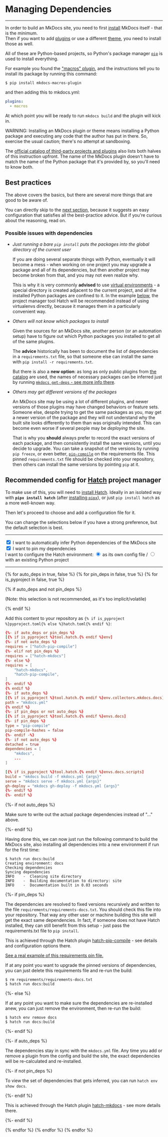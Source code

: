 # Managing Dependencies

---

<p></p>

In order to build an MkDocs site, you need to first [install](installation.md) MkDocs itself - that is the minimum.  
Then if you want to add [plugins](https://www.mkdocs.org/dev-guide/plugins/) or use a different [theme](https://www.mkdocs.org/user-guide/choosing-your-theme/#third-party-themes), you need to install those as well.

All of these are Python-based projects, so Python's package manager [`pip`](https://pip.pypa.io/) is used to install everything.

For example you found the ["macros" plugin](https://github.com/fralau/mkdocs_macros_plugin), and the instructions tell you to install its package by running this command:

```console
$ pip install mkdocs-macros-plugin
```

and then adding this to mkdocs.yml:

```yaml
plugins:
  - macros
```

At which point you will be ready to run `mkdocs build` and the plugin will kick in.

WARNING: Installing an MkDocs plugin or theme means installing a Python package and executing any code that the author has put in there. So, exercise the usual caution; there's no attempt at sandboxing.

The [official catalog of third-party projects and plugins](https://github.com/mkdocs/best-of-mkdocs) also lists both halves of this instruction upfront. The name of the MkDocs plugin doesn't have to match the name of the Python package that it's provided by, so you'll need to know both.

## Best practices

The above covers the basics, but there are several more things that are good to be aware of.

You can directly skip to the [next section](#recommended-config-for-hatch-project-manager), because it suggests an easy configuration that satisfies all the best-practice advice. But if you're curious about the reasoning, read on.

### Possible issues with dependencies

*   _Just running a bare `pip install` puts the packages into the global directory of the current user_

    If you are doing several separate things with Python, eventually it will become a mess - when working on one project you may upgrade a package and all of its dependencies, but then another project may become broken from that, and you may not even realize why.

    This is why it is very commonly **advised** to use [virtual environments](https://docs.python.org/3/tutorial/venv.html) - a special directory is created adjacent to the current project, and all the installed Python packages are confined to it. In the example [below](#recommended-config-for-hatch-project-manager), the project manager tool Hatch will be recommended instead of using virtualenvs directly, because it manages them in a particularly convenient way.

*   _Others will not know which packages to install_

    Given the sources for an MkDocs site, another person (or an automation setup) have to figure out which Python packages you installed to get all of the same plugins.

    The **advice** historically has been to document the list of dependencies in a `requirements.txt` file, so that someone else can install the same with `pip install -r requirements.txt`.

    But there is also a **new option**: as long as only public plugins from [the catalog](https://github.com/mkdocs/catalog) are used, the names of necessary packages can be inferred just by running [`mkdocs get-deps` - see more info there](https://github.com/mkdocs/get-deps).

*   _Others may get different versions of the packages_

    An MkDocs site may be using a lot of different plugins, and newer versions of those plugins may have changed behaviors or feature sets. Someone else, despite trying to get the same packages as you, may get a newer version of the package and they will not understand why the built site looks differently to them than was originally intended. This can become even worse if several people may be _deploying_ the site.

    That is why you **should** always prefer to record the exact versions of each package, and then consistently install the same versions, until you decide to upgrade. You can take a snapshot of the versions by running `pip freeze`, or even better, [`pip-compile`](https://github.com/jazzband/pip-tools) on the requirements file. This pinned `requirements.txt` file should be checked into your repository, then others can install the same versions by pointing `pip` at it.

## Recommended config for [Hatch](https://hatch.pypa.io/) project manager

To make use of this, you will need to [install Hatch](https://hatch.pypa.io/latest/install/#pip). Ideally in an isolated way with **`pipx install hatch`** (after [installing `pipx`](https://pypa.github.io/pipx/installation/)), or just `pip install hatch` as a more well-known way.

Then let's proceed to choose and add a configuration file for it.

You can change the selections below if you have a strong preference, but the default selection is best.

<div class="configurator">
<hr>
<input type="checkbox" checked id="label-auto-deps"> <label for="label-auto-deps">I want to automatically infer Python dependencies of the MkDocs site</label>
<br>
<input type="checkbox" checked id="label-pin-deps"> <label for="label-pin-deps">I want to pin my dependencies</label>
<br>
<span>I want to configure the Hatch environment:</span>
<span><input type="radio" name="is-pyproject" checked id="label-is-pyproject-1"> <label for="label-is-pyproject-1">as its own config file</label></span> /
<input type="radio" name="is-pyproject" id="label-is-pyproject-2"> <label for="label-is-pyproject-2">with an existing Python project</label>
<br>
<hr>

{% for auto_deps in true, false %}
{% for pin_deps in false, true %}
{% for is_pyproject in false, true %}

<div class="{% for cls in [auto_deps, pin_deps, is_pyproject] %}{% if cls %}c{{loop.index}} {% endif %}{% endfor %}">

{% if auto_deps and not pin_deps %}
<p>(Note: this selection is not recommended, as it's too implicit/volatile)</p>
{% endif %}

<p>Add this content to your repository as <code>{% if is_pyproject %}pyproject.toml{% else %}hatch.toml{% endif %}</code>:</p>

```toml
{%- if auto_deps or pin_deps %}
[{% if is_pyproject %}tool.hatch.{% endif %}env]
{%- if not auto_deps %}
requires = ["hatch-pip-compile"]
{%- elif not pin_deps %}
requires = ["hatch-mkdocs"]
{%- else %}
requires = [
    "hatch-mkdocs",
    "hatch-pip-compile",
]
{%- endif %}
{% endif %}
{%- if auto_deps %}
[{% if is_pyproject %}tool.hatch.{% endif %}env.collectors.mkdocs.docs]
path = "mkdocs.yml"
{% endif %}
{%- if pin_deps or not auto_deps %}
[{% if is_pyproject %}tool.hatch.{% endif %}envs.docs]
{%- if pin_deps %}
type = "pip-compile"
pip-compile-hashes = false
{%- endif -%}
{%- if not auto_deps %}
detached = true
dependencies = [
    "mkdocs",
    ...
]

[{% if is_pyproject %}tool.hatch.{% endif %}envs.docs.scripts]
build = "mkdocs build -f mkdocs.yml {args}"
serve = "mkdocs serve -f mkdocs.yml {args}"
gh-deploy = "mkdocs gh-deploy -f mkdocs.yml {args}"
{%- endif %}
{%- endif %}
```

{%- if not auto_deps %}
</p>Make sure to write out the actual package dependencies instead of "..." above.</p>
{%- endif %}

<p>Having done this, we can now just run the following command to build the MkDocs site, also installing all dependencies into a new environment if run for the first time:</p>

```console
$ hatch run docs:build
Creating environment: docs
Checking dependencies
Syncing dependencies
INFO    -  Cleaning site directory
INFO    -  Building documentation to directory: site
INFO    -  Documentation built in 0.03 seconds
```

{%- if pin_deps %}
<p>The dependencies are resolved to fixed versions recursively and written to the file <code>requirements/requirements-docs.txt</code>. You should check this file into your repository. That way any other user or machine building this site will get the exact same dependencies. In fact, if someone does not have Hatch installed, they can still benefit from this setup - just pass the requirements.txt file to <code>pip install</code>.</p>

<p>This is achieved through the Hatch plugin <a href="https://github.com/juftin/hatch-pip-compile">hatch-pip-compile</a> - see details and configuration options there.</p>

<p><a href="https://github.com/mkdocs/mkdocs/blob/master/requirements/requirements-docs.txt">See a real example of this requirements pin file.</a></p>

<p>If at any point you want to upgrade the pinned versions of dependencies, you can just delete this requirements file and re-run the build:</p>

```console
$ rm requirements/requirements-docs.txt
$ hatch run docs:build
```

{%- else %}
<p>If at any point you want to make sure the dependencies are re-installed anew, you can just remove the environment, then re-run the build:</p>

```console
$ hatch env remove docs
$ hatch run docs:build
```

{%- endif %}

{%- if auto_deps %}
<p>The dependencies stay in sync with the <code>mkdocs.yml</code> file. Any time you add or remove a plugin from the config and build the site, the exact dependencies will be re-calculated and re-installed.</p>

{%- if not pin_deps %}
<p>To view the set of dependencies that gets inferred, you can run <code>hatch env show docs</code>.</p>
{%- endif %}

<p>This is achieved through the Hatch plugin <a href="https://github.com/mkdocs/hatch-mkdocs">hatch-mkdocs</a> - see more details there.</p>
{%- endif %}

</div>

{% endfor %}
{% endfor %}
{% endfor %}

</div>
